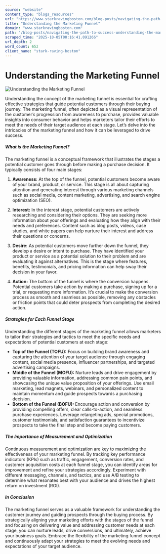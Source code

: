 ```yaml
---
source: "website"
content_type: "blogs_resources"
url: "https://www.starkravingboston.com/blog-posts/navigating-the-path-to-success-understanding-the-marketing-funnel"
title: "Understanding the Marketing Funnel"
domain: "www.starkravingboston.com"
path: "/blog-posts/navigating-the-path-to-success-understanding-the-marketing-funnel"
scraped_time: "2025-10-05T00:16:41.091266"
url_depth: 2
word_count: 652
client_name: "stark-raving-boston"
---
```


# Understanding the Marketing Funnel

![Understanding the Marketing Funnel](https://cdn.prod.website-files.com/6852de2e552bb514abb3a0cd/68770c16796cdf00c8d6034f_685d6c72fa53f876e20e7749_marketing-funnel.webp)

Understanding the concept of the marketing funnel is essential for crafting effective strategies that guide potential customers through their buying journey. The marketing funnel, often depicted as a visual representation of the customer’s progression from awareness to purchase, provides valuable insights into consumer behavior and helps marketers tailor their efforts to meet the needs of their target audience at each stage. Let’s delve into the intricacies of the marketing funnel and how it can be leveraged to drive success.

##### **What is the Marketing Funnel?**

The marketing funnel is a conceptual framework that illustrates the stages a potential customer goes through before making a purchase decision. It typically consists of four main stages:

1.  **Awareness:** At the top of the funnel, potential customers become aware of your brand, product, or service. This stage is all about capturing attention and generating interest through various marketing channels such as social media, content marketing, advertising, and search engine optimization (SEO).

2.  **Interest:** In the interest stage, potential customers are actively researching and considering their options. They are seeking more information about your offerings and evaluating how they align with their needs and preferences. Content such as blog posts, videos, case studies, and white papers can help nurture their interest and address their questions or concerns.

3.  **Desire:** As potential customers move further down the funnel, they develop a desire or intent to purchase. They have identified your product or service as a potential solution to their problem and are evaluating it against alternatives. This is the stage where features, benefits, testimonials, and pricing information can help sway their decision in your favor.

4.  **Action:** The bottom of the funnel is where the conversion happens. Potential customers take action by making a purchase, signing up for a trial, or requesting more information. It’s crucial to make the conversion process as smooth and seamless as possible, removing any obstacles or friction points that could deter prospects from completing the desired action.

##### **Strategies for Each Funnel Stage**

Understanding the different stages of the marketing funnel allows marketers to tailor their strategies and tactics to meet the specific needs and expectations of potential customers at each stage:

*   **Top of the Funnel (TOFU):** Focus on building brand awareness and capturing the attention of your target audience through engaging content, social media presence, influencer partnerships, and targeted advertising campaigns.
*   **Middle of the Funnel (MOFU):** Nurture leads and drive engagement by providing valuable information, addressing common pain points, and showcasing the unique value proposition of your offerings. Use email marketing, lead magnets, webinars, and personalized content to maintain momentum and guide prospects towards a purchasing decision.
*   **Bottom of the Funnel (BOFU):** Encourage action and conversion by providing compelling offers, clear calls-to-action, and seamless purchase experiences. Leverage retargeting ads, special promotions, customer testimonials, and satisfaction guarantees to incentivize prospects to take the final step and become paying customers.

##### **The Importance of Measurement and Optimization**

Continuous measurement and optimization are key to maximizing the effectiveness of your marketing funnel. By tracking key performance indicators (KPIs) such as traffic, engagement, conversion rates, and customer acquisition costs at each funnel stage, you can identify areas for improvement and refine your strategies accordingly. Experiment with different messaging, channels, and tactics, and use A/B testing to determine what resonates best with your audience and drives the highest return on investment (ROI).

##### **In Conclusion**

The marketing funnel serves as a valuable framework for understanding the customer journey and guiding prospects through the buying process. By strategically aligning your marketing efforts with the stages of the funnel and focusing on delivering value and addressing customer needs at each stage, you can nurture leads, drive conversions, and ultimately, achieve your business goals. Embrace the flexibility of the marketing funnel concept and continuously adapt your strategies to meet the evolving needs and expectations of your target audience.